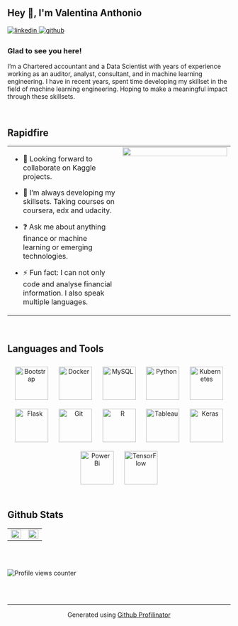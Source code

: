 ## Hey 👋, I'm Valentina Anthonio  
  

<a href="https://linkedin.com/in/valentinaanthonio" target="_blank">
<img src=https://img.shields.io/badge/linkedin-%231E77B5.svg?&style=for-the-badge&logo=linkedin&logoColor=white alt=linkedin style="margin-bottom: 5px;" />
</a>
<a href="https://github.com/valentinaanthonio" target="_blank">
<img src=https://img.shields.io/badge/github-%2324292e.svg?&style=for-the-badge&logo=github&logoColor=white alt=github style="margin-bottom: 5px;" />
</a>  
  



### Glad to see you here!  
I’m a Chartered accountant and a Data Scientist with years of experience working as an auditor, analyst, consultant, and in machine learning engineering. 
I have in recent years, spent time developing my skillset in the field of machine learning engineering. Hoping to make a meaningful impact through these skillsets.

  
  

<br/>  


## Rapidfire  
<table><tr><td valign="top" width="50%">

- 🔭 Looking forward to collaborate on Kaggle projects.  
  

- 🌱 I’m always developing my skillsets. Taking courses on coursera, edx and udacity.  
  

- ❓ Ask me about anything finance or machine learning or emerging technologies.  
  

- ⚡ Fun fact: I can not only code and analyse financial information. I also speak multiple languages.  


</td><td valign="top" width="50%">

<div align="center">
<img src="https://rishavanand.github.io/static/images/greetings.gif" align="center" style="width: 100%" />
</div>  


</td></tr></table>  

<br/>  


## Languages and Tools  
<div align="center">  
<img style="margin: 10px" src="https://profilinator.rishav.dev/skills-assets/bootstrap-plain.svg" alt="Bootstrap" height="75" />  
<img style="margin: 10px" src="https://profilinator.rishav.dev/skills-assets/docker-original-wordmark.svg" alt="Docker" height="75" />  
<img style="margin: 10px" src="https://profilinator.rishav.dev/skills-assets/mysql-original-wordmark.svg" alt="MySQL" height="75" />  
<img style="margin: 10px" src="https://profilinator.rishav.dev/skills-assets/python-original.svg" alt="Python" height="75" />  
<img style="margin: 10px" src="https://profilinator.rishav.dev/skills-assets/kubernetes-icon.svg" alt="Kubernetes" height="75" />  
<img style="margin: 10px" src="https://profilinator.rishav.dev/skills-assets/flask.png" alt="Flask" height="75" />  
<img style="margin: 10px" src="https://profilinator.rishav.dev/skills-assets/git-scm-icon.svg" alt="Git" height="75" />  
<img style="margin: 10px" src="https://profilinator.rishav.dev/skills-assets/r.svg" alt="R" height="75" />  
<img style="margin: 10px" src="https://profilinator.rishav.dev/skills-assets/tableau.svg" alt="Tableau" height="75" />  
<img style="margin: 10px" src="https://profilinator.rishav.dev/skills-assets/keras.png" alt="Keras" height="75" />  
<img style="margin: 10px" src="https://profilinator.rishav.dev/skills-assets/powerbi.png" alt="Power Bi" height="75" />  
<img style="margin: 10px" src="https://profilinator.rishav.dev/skills-assets/tensorflow-icon.svg" alt="TensorFlow" height="75" />  
</div>  

<br/>  


## Github Stats  
<table><tr><td valign="top" width="50%">

<img src="https://github-readme-stats.vercel.app/api?username=valentinaanthonio&show_icons=true&count_private=true&hide_border=true" align="left" style="width: 100%" />

</td><td valign="top" width="50%">

<img src="https://github-readme-stats.vercel.app/api/top-langs/?username=valentinaanthonio&hide_border=true&layout=compact" align="left" style="width: 100%" />

</td></tr></table>  

<br/>  

  

<br/>  

![Profile views counter](https://komarev.com/ghpvc/?username=rishavanand&&style=flat-square)  
  

<br/>  


<br />

----
<div align="center">Generated using <a href="https://profilinator.rishav.dev/" target="_blank">Github Profilinator</a></div>
